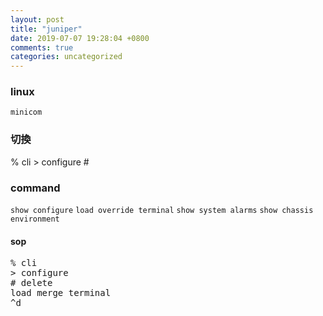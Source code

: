 ```yaml
---
layout: post
title: "juniper"
date: 2019-07-07 19:28:04 +0800
comments: true
categories: uncategorized
---
```


### linux
`minicom`

### 切換
%  cli  >  configure #

### command
`show configure`
`load override terminal`
`show system alarms`
`show chassis environment`




#### sop
<pre>
% cli
> configure
# delete
load merge terminal
^d
</pre>
